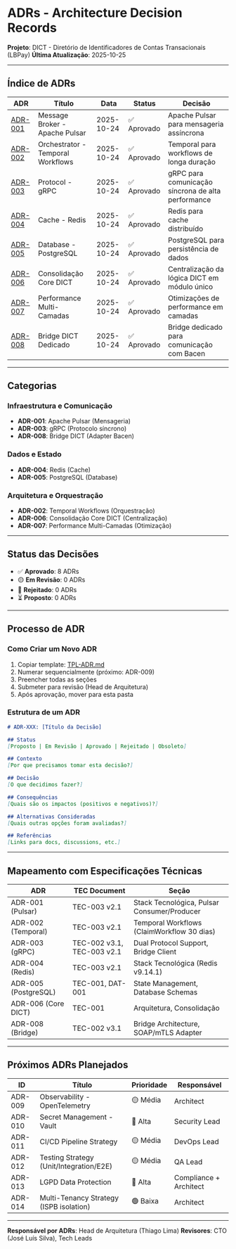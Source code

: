 # ADRs - Architecture Decision Records

**Projeto**: DICT - Diretório de Identificadores de Contas Transacionais (LBPay)
**Última Atualização**: 2025-10-25

---

## Índice de ADRs

| ADR | Título | Data | Status | Decisão |
|-----|--------|------|--------|---------|
| [ADR-001](ADR-001_Message_Broker_Apache_Pulsar.md) | Message Broker - Apache Pulsar | 2025-10-24 | ✅ Aprovado | Apache Pulsar para mensageria assíncrona |
| [ADR-002](ADR-002_Orchestrator_Temporal_Workflow.md) | Orchestrator - Temporal Workflows | 2025-10-24 | ✅ Aprovado | Temporal para workflows de longa duração |
| [ADR-003](ADR-003_Protocol_gRPC.md) | Protocol - gRPC | 2025-10-24 | ✅ Aprovado | gRPC para comunicação síncrona de alta performance |
| [ADR-004](ADR-004_Cache_Redis.md) | Cache - Redis | 2025-10-24 | ✅ Aprovado | Redis para cache distribuído |
| [ADR-005](ADR-005_Database_PostgreSQL.md) | Database - PostgreSQL | 2025-10-24 | ✅ Aprovado | PostgreSQL para persistência de dados |
| [ADR-006](ADR-006_Consolidacao_Core_DICT.md) | Consolidação Core DICT | 2025-10-24 | ✅ Aprovado | Centralização da lógica DICT em módulo único |
| [ADR-007](ADR-007_Performance_Multi_Camadas.md) | Performance Multi-Camadas | 2025-10-24 | ✅ Aprovado | Otimizações de performance em camadas |
| [ADR-008](ADR-008_Bridge_DICT_Dedicado.md) | Bridge DICT Dedicado | 2025-10-24 | ✅ Aprovado | Bridge dedicado para comunicação com Bacen |

---

## Categorias

### Infraestrutura e Comunicação
- **ADR-001**: Apache Pulsar (Mensageria)
- **ADR-003**: gRPC (Protocolo síncrono)
- **ADR-008**: Bridge DICT (Adapter Bacen)

### Dados e Estado
- **ADR-004**: Redis (Cache)
- **ADR-005**: PostgreSQL (Database)

### Arquitetura e Orquestração
- **ADR-002**: Temporal Workflows (Orquestração)
- **ADR-006**: Consolidação Core DICT (Centralização)
- **ADR-007**: Performance Multi-Camadas (Otimização)

---

## Status das Decisões

- ✅ **Aprovado**: 8 ADRs
- 🟡 **Em Revisão**: 0 ADRs
- 🔴 **Rejeitado**: 0 ADRs
- ⏳ **Proposto**: 0 ADRs

---

## Processo de ADR

### Como Criar um Novo ADR

1. Copiar template: [TPL-ADR.md](../../99_Templates/TPL-ADR.md)
2. Numerar sequencialmente (próximo: ADR-009)
3. Preencher todas as seções
4. Submeter para revisão (Head de Arquitetura)
5. Após aprovação, mover para esta pasta

### Estrutura de um ADR

```markdown
# ADR-XXX: [Título da Decisão]

## Status
[Proposto | Em Revisão | Aprovado | Rejeitado | Obsoleto]

## Contexto
[Por que precisamos tomar esta decisão?]

## Decisão
[O que decidimos fazer?]

## Consequências
[Quais são os impactos (positivos e negativos)?]

## Alternativas Consideradas
[Quais outras opções foram avaliadas?]

## Referências
[Links para docs, discussions, etc.]
```

---

## Mapeamento com Especificações Técnicas

| ADR | TEC Document | Seção |
|-----|--------------|-------|
| ADR-001 (Pulsar) | TEC-003 v2.1 | Stack Tecnológica, Pulsar Consumer/Producer |
| ADR-002 (Temporal) | TEC-003 v2.1 | Temporal Workflows (ClaimWorkflow 30 dias) |
| ADR-003 (gRPC) | TEC-002 v3.1, TEC-003 v2.1 | Dual Protocol Support, Bridge Client |
| ADR-004 (Redis) | TEC-003 v2.1 | Stack Tecnológica (Redis v9.14.1) |
| ADR-005 (PostgreSQL) | TEC-001, DAT-001 | State Management, Database Schemas |
| ADR-006 (Core DICT) | TEC-001 | Arquitetura, Consolidação |
| ADR-008 (Bridge) | TEC-002 v3.1 | Bridge Architecture, SOAP/mTLS Adapter |

---

## Próximos ADRs Planejados

| ID | Título | Prioridade | Responsável |
|----|--------|-----------|-------------|
| ADR-009 | Observability - OpenTelemetry | 🟡 Média | Architect |
| ADR-010 | Secret Management - Vault | 🔴 Alta | Security Lead |
| ADR-011 | CI/CD Pipeline Strategy | 🟡 Média | DevOps Lead |
| ADR-012 | Testing Strategy (Unit/Integration/E2E) | 🟡 Média | QA Lead |
| ADR-013 | LGPD Data Protection | 🔴 Alta | Compliance + Architect |
| ADR-014 | Multi-Tenancy Strategy (ISPB isolation) | 🟢 Baixa | Architect |

---

**Responsável por ADRs**: Head de Arquitetura (Thiago Lima)
**Revisores**: CTO (José Luís Silva), Tech Leads
